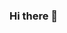 ### Hi there 👋

<!--
**galihhhp/galihhhp** is a ✨ _special_ ✨ repository because its `README.md` (this file) appears on your GitHub profile.

Here are some ideas to get you started:

- 🔭 I’m currently attending bootcamp on Binar Academy
- 🌱 I’m currently learning Full Stack Javascript and Basic Devops
- 👯 I’m looking to collaborate on ...
- 🤔 I’m looking for help with ...
- 💬 Ask me about ...
- 📫 How to reach me: 
  - LinkedIn: Pangestu Galih Pambayun
  - Instagram, Twitter & others: galihhhp
  
  [![willianrod's wakatime stats](https://github-readme-stats.vercel.app/api/wakatime?username=galihhhp)](https://github.com/anuraghazra/github-readme-stats)
-->
